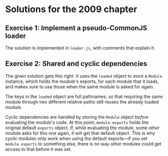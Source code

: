 # Solutions for the 2009 chapter

## Exercise 1: Implement a pseudo-CommonJS loader

The solution is implemented in `loader.js`, with comments that explain
it.

## Exercise 2: Shared and cyclic dependencies

The given solution gets this right. It uses the `loaded` object to
store a `Module` instance, which holds the module's exports, for each
module that it loads, and makes sure to use those when the same module
is asked for again.

The keys in the `loaded` object are full pathnames, so that requiring
the same module through two different relative paths still reuses the
already loaded module.

Cyclic dependencies are handled by storing the `Module` object
_before_ evaluating the module's code. At this point, `module.exports`
holds the original default `exports` object. If, while evaluating the
module, some _other_ module asks for this one again, it will get that
default object. This is why cyclic modules only work when using the
default exports—if you set `module.exports` to something else, there
is no way other modules could get access to that before it was set.

